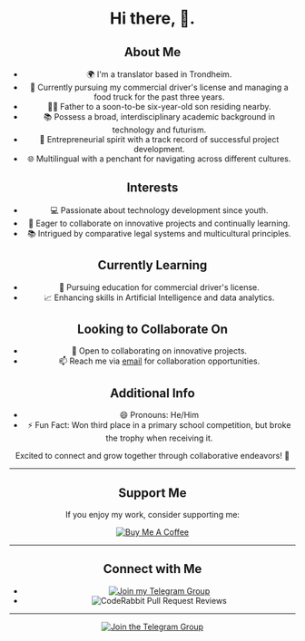 <div align="center">

# Hi there, 👋.

## About Me

- 🌍 I'm a translator based in Trondheim.
- 🚚 Currently pursuing my commercial driver's license and managing a food truck for the past three years.
- 👨‍👦 Father to a soon-to-be six-year-old son residing nearby.
- 📚 Possess a broad, interdisciplinary academic background in technology and futurism.
- 💼 Entrepreneurial spirit with a track record of successful project development.
- 🌐 Multilingual with a penchant for navigating across different cultures.

## Interests

- 💻 Passionate about technology development since youth.
- 🌱 Eager to collaborate on innovative projects and continually learning.
- 📚 Intrigued by comparative legal systems and multicultural principles.

## Currently Learning

- 🚚 Pursuing education for commercial driver's license.
- 📈 Enhancing skills in Artificial Intelligence and data analytics.

## Looking to Collaborate On

- 🤝 Open to collaborating on innovative projects.
- 📫 Reach me via [email](mzogz@hotmail.com) for collaboration opportunities.

## Additional Info

- 😄 Pronouns: He/Him
- ⚡ Fun Fact: Won third place in a primary school competition, but broke the trophy when receiving it.

Excited to connect and grow together through collaborative endeavors! 🚀

---

## Support Me

If you enjoy my work, consider supporting me:

[![Buy Me A Coffee](https://img.buymeacoffee.com/button-api/?text=Buy%20me%20a%20coffee&emoji=&slug=mehmetzekih&button_colour=FFDD00&font_colour=000000&font_family=Cookie&outline_colour=000000&coffee_colour=ffffff)](https://www.buymeacoffee.com/mehmetzekih)

---

## Connect with Me

- [![Join my Telegram Group](https://img.shields.io/badge/Telegram-Join%20@ZeZilly%20Group-blue)](https://t.me/ZekTonz)
- ![CodeRabbit Pull Request Reviews](https://img.shields.io/coderabbit/prs/github/ZeZilly/ZeZilly?labelColor=171717&color=FF570A&link=https%3A%2F%2Fcoderabbit.ai&label=CodeRabbit%20Reviews)

---

[![Join the Telegram Group](https://tinyurl.com/Merhabatelegram)](https://t.me/ZekTonz)

</div>